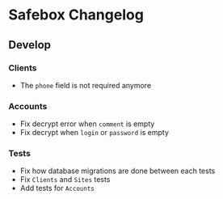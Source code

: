 # Safebox Changelog

## Develop

### Clients
- The `phone` field is not required anymore

### Accounts
- Fix decrypt error when `comment` is empty
- Fix decrypt when `login` or `password` is empty

### Tests
- Fix how database migrations are done between each tests
- Fix `Clients` and `Sites` tests
- Add tests for `Accounts`